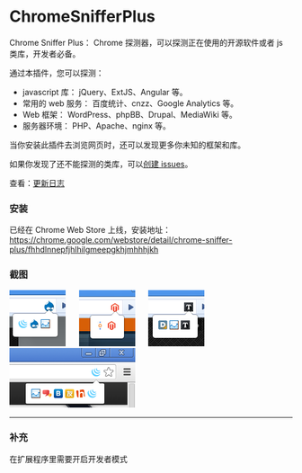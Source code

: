 ChromeSnifferPlus
=================

Chrome Sniffer Plus： Chrome 探测器，可以探测正在使用的开源软件或者 js 类库，开发者必备。

通过本插件，您可以探测：

- javascript 库： jQuery、ExtJS、Angular 等。
- 常用的 web 服务： 百度统计、cnzz、Google Analytics 等。
- Web 框架： WordPress、phpBB、Drupal、MediaWiki 等。
- 服务器环境： PHP、Apache、nginx 等。

当你安装此插件去浏览网页时，还可以发现更多你未知的框架和库。

如果你发现了还不能探测的类库，可以[创建 issues](https://github.com/justjavac/ChromeSnifferPlus/issues)。

查看：[更新日志](./changelog.md)

### 安装

已经在 Chrome Web Store 上线，安装地址： <https://chrome.google.com/webstore/detail/chrome-sniffer-plus/fhhdlnnepfjhlhilgmeepgkhjmhhhjkh>

### 截图

![ChromeSnifferPlus效果截图](./screenshot/shot1.png) &nbsp;&nbsp;&nbsp;&nbsp;
![ChromeSnifferPlus效果截图](./screenshot/shot2.png) &nbsp;&nbsp;&nbsp;&nbsp;
![ChromeSnifferPlus效果截图](./screenshot/shot3.png) &nbsp;&nbsp;&nbsp;&nbsp;
![ChromeSnifferPlus效果截图](./screenshot/shot4.png) 

---

### 补充
在扩展程序里需要开启开发者模式
